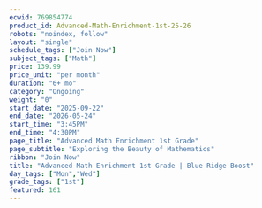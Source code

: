 ```yaml
---
ecwid: 769854774
product_id: Advanced-Math-Enrichment-1st-25-26
robots: "noindex, follow"
layout: "single"
schedule_tags: ["Join Now"]
subject_tags: ["Math"]
price: 139.99
price_unit: "per month"
duration: "6+ mo"
category: "Ongoing"
weight: "0"
start_date: "2025-09-22"
end_date: "2026-05-24"
start_time: "3:45PM"
end_time: "4:30PM"
page_title: "Advanced Math Enrichment 1st Grade"
page_subtitle: "Exploring the Beauty of Mathematics"
ribbon: "Join Now"
title: "Advanced Math Enrichment 1st Grade | Blue Ridge Boost"
day_tags: ["Mon","Wed"]
grade_tags: ["1st"]
featured: 161
---
```


